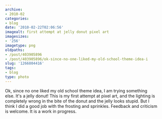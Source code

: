 ```yaml
---
archive:
- 2010-02
categories:
- blog
date: '2010-02-22T02:06:56'
imagealt: first attempt at jelly donut pixel art
imagesizes:
- '256'
imagetype: png
oldpaths:
- /post/403905896
- /post/403905896/ok-since-no-one-liked-my-old-school-theme-idea-i
slug: '1266804416'
tags:
- blog
type: photo
---
```


Ok, since no one liked my old school theme idea, I am trying something
else.  It's a jelly donut!  This is my first attempt at pixel art, and the
lighting is completely wrong in the bite of the donut and the jelly looks
stupid.  But I think I did a good job with the frosting and sprinkles.
Feedback and criticism is welcome.  It is a work in progress. 

